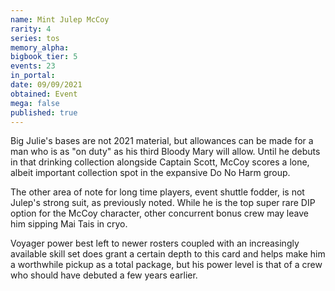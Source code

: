 ```yaml
---
name: Mint Julep McCoy
rarity: 4
series: tos
memory_alpha:
bigbook_tier: 5
events: 23
in_portal:
date: 09/09/2021
obtained: Event
mega: false
published: true
---
```


Big Julie's bases are not 2021 material, but allowances can be made for a man who is as "on duty" as his third Bloody Mary will allow. Until he debuts in that drinking collection alongside Captain Scott, McCoy scores a lone, albeit important collection spot in the expansive Do No Harm group. 

The other area of note for long time players, event shuttle fodder, is not Julep's strong suit, as previously noted. While he is the top super rare DIP option for the McCoy character, other concurrent bonus crew may leave him sipping Mai Tais in cryo.

Voyager power best left to newer rosters coupled with an increasingly available skill set does grant a certain depth to this card and helps make him a worthwhile pickup as a total package, but his power level is that of a crew who should have debuted a few years earlier.

